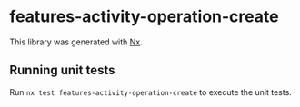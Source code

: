 # features-activity-operation-create

This library was generated with [Nx](https://nx.dev).

## Running unit tests

Run `nx test features-activity-operation-create` to execute the unit tests.
